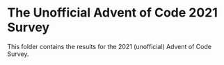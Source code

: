 # The Unofficial Advent of Code 2021 Survey

This folder contains the results for the 2021 (unofficial) Advent of Code Survey.
